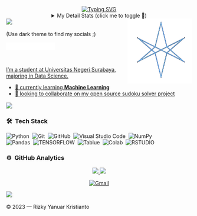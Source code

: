 <div align="center">
  <a href="https://git.io/typing-svg">
    <img src="https://readme-typing-svg.demolab.com?font=Fira+Code&pause=1000&color=3AB0FF&size=60&center=true&vCenter=true&width=900&height=220&lines=Heyyo%2C+I'm+Rizkyyk!;I'm+a+Data+Scientist;Think+Different" alt="Typing SVG" />
  </a>
 <details>
    <summary>My Detail Stats (click me to toggle 👀)</summary>
    <br>
    <p><img src="https://github-readme-stats.vercel.app/api/top-langs/?username=rizkyyanuark&theme=algolia&hide_border=true&langs_count=5" alt="Most used languages" /></p>
    <p><img src="https://github-readme-streak-stats.herokuapp.com/?user=rizkyyanuark&theme=algolia" alt="Stat Streak" /></p>
    <p><img src="https://github-profile-trophy.vercel.app/?username=rizkyyanuark&theme=algolia&margin-w=5&margin-h=5" alt="Github Trophy" /></p>
  </details>
</div>


<img src="https://user-images.githubusercontent.com/73097560/115834477-dbab4500-a447-11eb-908a-139a6edaec5c.gif">


<img src="https://github.com/rizkyyanuark/rizkyyanuark/blob/main/logobmth.svg" align="right" alt="Logo" width="175" height="175">



(Use dark theme to find my socials ;)

<a href="https://rizkyyanuark.github.io/" target="_blank"><img align="left" alt="rizkyyanuark" width="22px" src="https://github.com/rizkyyanuark/rizkyyanuark/blob/main/www.svg" /></a>
<a href="https://www.linkedin.com/in/rizkyyanurk715/" target="_blank"><img align="left" alt="Rizky Yanuar K | LinkedIn" width="22px" src="https://github.com/rizkyyanuark/rizkyyanuark/blob/main/linkedin.svg" />
<a href="https://twitter.com/ikikikykk" target="_blank"><img align="left" alt="Rizky Yanuar K | Twitter" width="22px" src="https://github.com/rizkyyanuark/rizkyyanuark/blob/main/twitter.svg" />
<a href="https://www.instagram.com/rizkyyanuark/" target="_blank"><img align="left" alt="Rizky Yanuar K | Instagram" width="22px" src="https://github.com/rizkyyanuark/rizkyyanuark/blob/main/insta.svg" />
<a href="https://www.facebook.com/profile.php?id=100009551482380&mibextid=9R9pXO" target="_blank"><img align="left" alt="Rizky Yanuar K | Facebook" width="22px" src="https://github.com/rizkyyanuark/rizkyyanuark/blob/main/icons8-facebook.svg" />
<a href="https://www.kaggle.com/rizkyyk" target="_blank"><img align="left" alt="Rizky Yanuar K | Facebook" width="22px" src="https://github.com/rizkyyanuark/rizkyyanuark/blob/main/icons8-kaggle.svg" />


<br />
<br />
<br />

I’m a student at Universitas Negeri Surabaya, majoring in Data Science.

- 🌱 currently learning **Machine Learning**
- 👯 looking to collaborate on my open source sudoku solver project
<p align="left">
	<a href="https://github.com/rizkyyanuark/college">
		<img align="center" src="https://github-readme-stats.vercel.app/api/pin/?username=rizkyyanuark&repo=SudokuSolverDariCitraDigital&hide_border=true&theme=dark&show_icons=true" 
	/></a></p>


### 🛠 &nbsp;Tech Stack

![Python](https://img.shields.io/badge/-Python-05122A?style=flat&logo=python)&nbsp;
![Git](https://img.shields.io/badge/-Git-05122A?style=flat&logo=git)&nbsp;
![GitHub](https://img.shields.io/badge/-GitHub-05122A?style=flat&logo=github)&nbsp;
![Visual Studio Code](https://img.shields.io/badge/-Visual%20Studio%20Code-05122A?style=flat&logo=visual-studio-code&logoColor=007ACC)&nbsp;
![NumPy](https://img.shields.io/badge/numpy%20-%23013243.svg?&style=flat&logo=numpy&logoColor=white)\
![Pandas](https://img.shields.io/badge/pandas%20-%23150458.svg?&style=flat&logo=pandas&logoColor=white)&nbsp;
![TENSORFLOW](https://img.shields.io/badge/TensorFlow-FF6F00?style=flat&logo=tensorflow&logoColor=white)&nbsp;
![Tablue](https://img.shields.io/badge/Tableau-E97627?style=flat&logo=Tableau&logoColor=white)&nbsp;
![Colab](https://img.shields.io/badge/Colab-F9AB00?style=flat&logo=googlecolab&color=525252)&nbsp;
![RSTUDIO](https://img.shields.io/badge/RStudio-75AADB?style=flat&logo=RStudio&logoColor=white)&nbsp;


### ⚙️ &nbsp;GitHub Analytics

<p align="center">
<a href="https://github.com/rizkyyanuark">
  <img height="180em" src="https://github-readme-stats-eight-theta.vercel.app/api?username=rizkyyanuark&show_icons=true&theme=algolia&include_all_commits=true&count_private=true"/>
  <img height="180em" src="https://github-readme-stats-eight-theta.vercel.app/api/top-langs/?username=rizkyyanuark&layout=compact&langs_count=8&theme=algolia"/>
</a>
</p>

<p align="center">
  <a href="mailto:rizkyyanuarkristianto@gmail.com">
    <img alt="Gmail" src="https://img.shields.io/badge/rizkyyanuark-D14836?style=flat&logo=gmail&logoColor=white" />
  </a>
</p>


<img src="https://user-images.githubusercontent.com/73097560/115834477-dbab4500-a447-11eb-908a-139a6edaec5c.gif">   

© 2023 — Rizky Yanuar Kristianto
